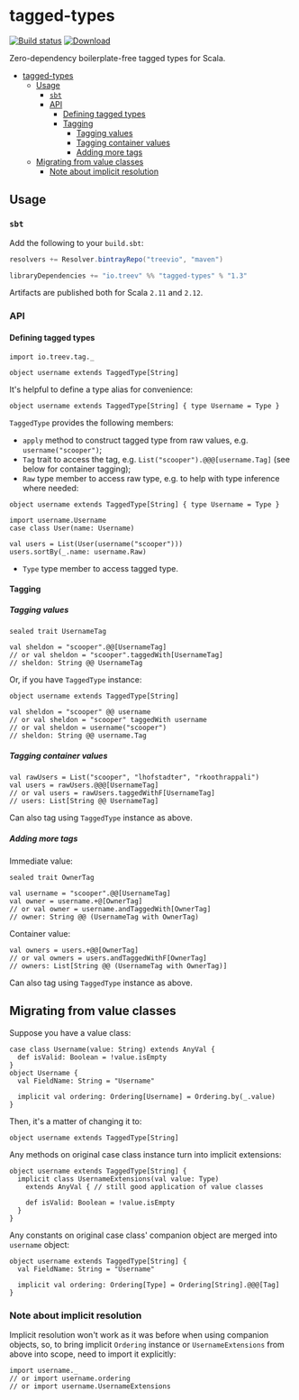 # tagged-types

[![Build status](https://img.shields.io/travis/Treev-io/tagged-types/master.svg)](https://travis-ci.org/Treev-io/tagged-types)
[![Download](https://api.bintray.com/packages/treevio/maven/tagged-types/images/download.svg)](https://bintray.com/treevio/maven/tagged-types/_latestVersion)

Zero-dependency boilerplate-free tagged types for Scala.

- [tagged-types](#tagged-types)
   - [Usage](#usage)
     - [`sbt`](#sbt)
     - [API](#api)
       - [Defining tagged types](#defining-tagged-types)
       - [Tagging](#tagging)
         - [Tagging values](#tagging-values)
         - [Tagging container values](#tagging-container-values)
         - [Adding more tags](#adding-more-tags)
   - [Migrating from value classes](#migrating-from-value-classes)
     - [Note about implicit resolution](#note-about-implicit-resolution)

## Usage

### `sbt`

Add the following to your `build.sbt`:

```scala
resolvers += Resolver.bintrayRepo("treevio", "maven")

libraryDependencies += "io.treev" %% "tagged-types" % "1.3"
```

Artifacts are published both for Scala `2.11` and `2.12`.

### API

#### Defining tagged types

```tut:silent
import io.treev.tag._

object username extends TaggedType[String]
```

It's helpful to define a type alias for convenience:

```tut:silent
object username extends TaggedType[String] { type Username = Type }
```

`TaggedType` provides the following members:

* `apply` method to construct tagged type from raw values, e.g. `username("scooper")`;
* `Tag` trait to access the tag, e.g. `List("scooper").@@@[username.Tag]` (see below for container tagging);
* `Raw` type member to access raw type, e.g. to help with type inference where needed:

```tut:silent
object username extends TaggedType[String] { type Username = Type }

import username.Username
case class User(name: Username)

val users = List(User(username("scooper")))
users.sortBy(_.name: username.Raw)
```

* `Type` type member to access tagged type.

#### Tagging

##### Tagging values

```tut:silent
sealed trait UsernameTag

val sheldon = "scooper".@@[UsernameTag]
// or val sheldon = "scooper".taggedWith[UsernameTag]
// sheldon: String @@ UsernameTag
```

Or, if you have `TaggedType` instance:

```tut:silent
object username extends TaggedType[String]

val sheldon = "scooper" @@ username 
// or val sheldon = "scooper" taggedWith username
// or val sheldon = username("scooper")
// sheldon: String @@ username.Tag
```

##### Tagging container values

```tut:silent
val rawUsers = List("scooper", "lhofstadter", "rkoothrappali")
val users = rawUsers.@@@[UsernameTag]
// or val users = rawUsers.taggedWithF[UsernameTag]
// users: List[String @@ UsernameTag]
```

Can also tag using `TaggedType` instance as above.

##### Adding more tags

Immediate value:

```tut:silent
sealed trait OwnerTag

val username = "scooper".@@[UsernameTag]
val owner = username.+@[OwnerTag]
// or val owner = username.andTaggedWith[OwnerTag]
// owner: String @@ (UsernameTag with OwnerTag)
```

Container value:

```tut:silent
val owners = users.+@@[OwnerTag]
// or val owners = users.andTaggedWithF[OwnerTag]
// owners: List[String @@ (UsernameTag with OwnerTag)]
```

Can also tag using `TaggedType` instance as above.

## Migrating from value classes

Suppose you have a value class:

```tut:silent
case class Username(value: String) extends AnyVal {
  def isValid: Boolean = !value.isEmpty
}
object Username {
  val FieldName: String = "Username"
  
  implicit val ordering: Ordering[Username] = Ordering.by(_.value)
}
```

Then, it's a matter of changing it to:

```tut:silent
object username extends TaggedType[String]
```

Any methods on original case class instance turn into implicit extensions:

```tut:silent
object username extends TaggedType[String] {
  implicit class UsernameExtensions(val value: Type) 
    extends AnyVal { // still good application of value classes
  
    def isValid: Boolean = !value.isEmpty
  }
}
```

Any constants on original case class' companion object are merged into `username` object:

```tut:silent
object username extends TaggedType[String] {
  val FieldName: String = "Username"
  
  implicit val ordering: Ordering[Type] = Ordering[String].@@@[Tag]
}
```

### Note about implicit resolution

Implicit resolution won't work as it was before when using companion objects, so, to bring implicit `Ordering` instance or `UsernameExtensions` from above into scope, need to import it explicitly:

```tut:silent
import username._
// or import username.ordering
// or import username.UsernameExtensions
```
